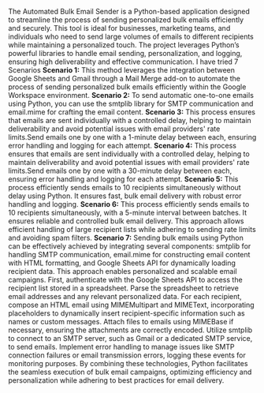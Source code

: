 The Automated Bulk Email Sender is a Python-based application designed to streamline the process of sending personalized bulk emails efficiently and securely. This tool is ideal for businesses, marketing teams, and individuals who need to send large volumes of emails to different recipients while maintaining a personalized touch. The project leverages Python’s powerful libraries to handle email sending, personalization, and logging, ensuring high deliverability and effective communication. 
I have tried 7 Scenarios 
**Scenario 1:** This method leverages the integration between Google Sheets and Gmail through a Mail Merge add-on to automate the process of sending personalized bulk     emails efficiently within the Google Workspace environment.
**Scenario 2:** To send automatic one-to-one emails using Python, you can use the smtplib library for SMTP communication and email.mime for crafting the email content.
**Scenario 3:** This process ensures that emails are sent individually with a controlled delay, helping to maintain deliverability and avoid potential issues with email providers' rate limits.Send emails one by one with a 1-minute delay between each, ensuring error handling and logging for each attempt.
**Scenario 4:** This process ensures that emails are sent individually with a controlled delay, helping to maintain deliverability and avoid potential issues with email providers' rate limits.Send emails one by one with a 30-minute delay between each, ensuring error handling and logging for each attempt.
**Scenario 5:** This process efficiently sends emails to 10 recipients simultaneously without delay using Python. It ensures fast, bulk email delivery with robust error handling and logging.
**Scenario 6:** This process efficiently sends emails to 10 recipients simultaneously, with a 5-minute interval between batches. It ensures reliable and controlled bulk email delivery. This approach allows efficient handling of large recipient lists while adhering to sending rate limits and avoiding spam filters.
**Scenario 7:** Sending bulk emails using Python can be effectively achieved by integrating several components: smtplib for handling SMTP communication, email.mime for constructing email content with HTML formatting, and Google Sheets API for dynamically loading recipient data. This approach enables personalized and scalable email campaigns. First, authenticate with the Google Sheets API to access the recipient list stored in a spreadsheet. Parse the spreadsheet to retrieve email addresses and any relevant personalized data. For each recipient, compose an HTML email using MIMEMultipart and MIMEText, incorporating placeholders to dynamically insert recipient-specific information such as names or custom messages. Attach files to emails using MIMEBase if necessary, ensuring the attachments are correctly encoded. Utilize smtplib to connect to an SMTP server, such as Gmail or a dedicated SMTP service, to send emails. Implement error handling to manage issues like SMTP connection failures or email transmission errors, logging these events for monitoring purposes. By combining these technologies, Python facilitates the seamless execution of bulk email campaigns, optimizing efficiency and personalization while adhering to best practices for email delivery.
